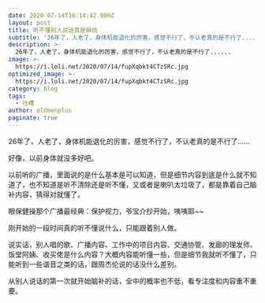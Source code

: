 ```yaml
---
date: 2020-07-14T16:14:42.000Z
layout: post
title: 听不懂别人说话真是麻烦
subtitle: '26年了，人老了，身体机能退化的厉害，感觉不行了，不认老真的是不行了......'
description: >-
  26年了，人老了，身体机能退化的厉害，感觉不行了，不认老真的是不行了......
image: >-
  https://i.loli.net/2020/07/14/fupXqbkt4CTzSRc.jpg
optimized_image: >-
  https://i.loli.net/2020/07/14/fupXqbkt4CTzSRc.jpg
category: blog
tags:
  - 吐槽
author: oldmenplus
paginate: true
---
```


26年了，人老了，身体机能退化的厉害，感觉不行了，不认老真的是不行了......

好像，以前身体就没多好吧。

以前听的广播，里面说的是什么基本是可以知道，但是细节内容到底是什么就不知道了，也不知道是听不清除还是听不懂，又或者是喇叭太垃圾了，都是靠着自己脑补内容，猜得对就懂了。

眼保健操那个广播最经典：保护视力，爷宝介抄开始，咦咦耶~~

刚开始的一段时间真的听不懂说什么，只能跟着别人做。

说实话，别人唱的歌、广播内容、工作中的项目内容、交通协管、发廊的理发师、饭堂阿姨、收买佬是什么内容？大概内容能听懂一些，但是细节我就听不懂了，只能听到一些谐音之类的话，跟周杰伦说的话没什么差别。

从别人说话的第一次就开始脑补的话，全中的概率也不低，看专注度和内容重不重要。
